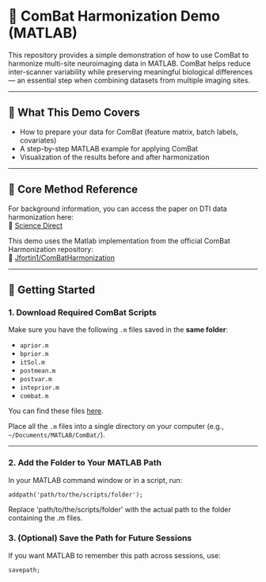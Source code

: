 # 🧪 ComBat Harmonization Demo (MATLAB)

This repository provides a simple demonstration of how to use ComBat to harmonize multi-site neuroimaging data in MATLAB. ComBat helps reduce inter-scanner variability while preserving meaningful biological differences — an essential step when combining datasets from multiple imaging sites.

---

## 📁 What This Demo Covers

- How to prepare your data for ComBat (feature matrix, batch labels, covariates)  
- A step-by-step MATLAB example for applying ComBat  
- Visualization of the results before and after harmonization

---

## 🧠 Core Method Reference

For background information, you can access the paper on DTI data harmonization here:  
🔗 [Science Direct](https://www.sciencedirect.com/science/article/pii/S1053811917306948?via%3Dihub#!)

This demo uses the Matlab implementation from the official ComBat Harmonization repository:  
🔗 [Jfortin1/ComBatHarmonization](https://github.com/Jfortin1/ComBatHarmonization)

---

## 🚀 Getting Started

### 1. Download Required ComBat Scripts

Make sure you have the following `.m` files saved in the **same folder**:

- `aprior.m`  
- `bprior.m`  
- `itSol.m`  
- `postmean.m`  
- `postvar.m`  
- `inteprior.m`  
- `combat.m`

You can find these files [here](https://github.com/Jfortin1/ComBatHarmonization/tree/master/Matlab/scripts).

Place all the `.m` files into a single directory on your computer (e.g., `~/Documents/MATLAB/ComBat/`).

---

### 2. Add the Folder to Your MATLAB Path

In your MATLAB command window or in a script, run:

```
addpath('path/to/the/scripts/folder'); 
```

Replace 'path/to/the/scripts/folder' with the actual path to the folder containing the .m files.

### 3. (Optional) Save the Path for Future Sessions

If you want MATLAB to remember this path across sessions, use:

```
savepath;
```
